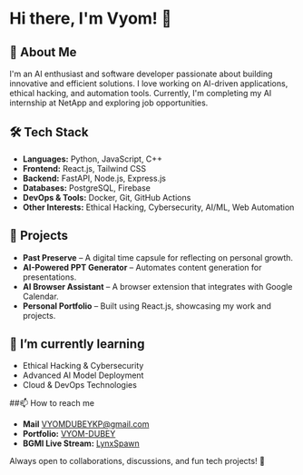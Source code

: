 # Hi there, I'm Vyom! 👋

## 🚀 About Me
I'm an AI enthusiast and software developer passionate about building innovative and efficient solutions. I love working on AI-driven applications, ethical hacking, and automation tools. Currently, I'm completing my AI internship at NetApp and exploring job opportunities.

## 🛠 Tech Stack
- **Languages:** Python, JavaScript, C++
- **Frontend:** React.js, Tailwind CSS
- **Backend:** FastAPI, Node.js, Express.js
- **Databases:** PostgreSQL, Firebase
- **DevOps & Tools:** Docker, Git, GitHub Actions
- **Other Interests:** Ethical Hacking, Cybersecurity, AI/ML, Web Automation

## 📌 Projects
- **Past Preserve** – A digital time capsule for reflecting on personal growth.
- **AI-Powered PPT Generator** – Automates content generation for presentations.
- **AI Browser Assistant** – A browser extension that integrates with Google Calendar.
- **Personal Portfolio** – Built using React.js, showcasing my work and projects.

## 🌱 I’m currently learning
- Ethical Hacking & Cybersecurity
- Advanced AI Model Deployment
- Cloud & DevOps Technologies

##📫 How to reach me
- **Mail** [VYOMDUBEYKP@gmail.com](mailto:vyomdubeykp@gmail.com)
- **Portfolio:** [VYOM-DUBEY](https://vmoyd.github.io/portfolio-app/)
- **BGMI Live Stream:** [LynxSpawn](https://www.youtube.com/channel/UCpjxHechB6BeyMo4Lcsm9zw?sub_confirmation=1)

Always open to collaborations, discussions, and fun tech projects! 🚀

<!--
**VMOYD/vmoyd** is a ✨ _special_ ✨ repository because its `README.md` (this file) appears on your GitHub profile.

Here are some ideas to get you started:

- 🔭 I’m currently working on ...
- 🌱 I’m currently learning ...
- 👯 I’m looking to collaborate on ...
- 🤔 I’m looking for help with ...
- 💬 Ask me about ...
- 📫 How to reach me: ...
- 😄 Pronouns: ...
- ⚡ Fun fact: ...
-->
